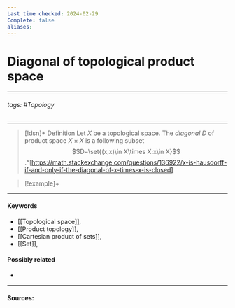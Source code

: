 ```yaml
---
Last time checked: 2024-02-29
Complete: false
aliases:
---
```

# Diagonal of topological product space
***
###### tags: #Topology 
***
>[!dsn]+ Definition
>Let $X$ be a topological space. The *diagonal* $D$ of product space $X\times X$ is a following subset
>$$D=\set{(x,x)\in X\times X:x\in X}$$
>.^[https://math.stackexchange.com/questions/136922/x-is-hausdorff-if-and-only-if-the-diagonal-of-x-times-x-is-closed]

>[!example]+ 
>
***
#### Keywords
- [[Topological space]],
- [[Product topology]],
- [[Cartesian product of sets]],
- [[Set]],
#### Possibly related
- 
***
#### Sources: